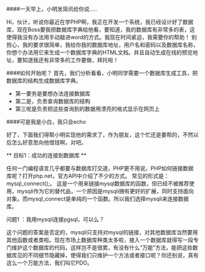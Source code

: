 ####一天早上，小明发简讯给你说.....

Hi，伙计，听说你最近在学PHP啊，我正在开发一个系统，我已经设计好了数据库，现在Boss要我把数据库字典给他看，要知道，我的数据库有非常多的表，这使得我没有办法用手动敲进word的方式。我现在时间紧迫，我需要你的帮助！
别担心，我的要求很简单，我给你我的数据库地址，用户名和密码以及数据库名称，你想个办法用它来生成一个数据库字典的HTML文档。并且自动生成在线的预览地址，要知道我还有非常多的工作要做，拜托啦！


####如何开始呢？
首先，我们分析看看，小明同学需要一个数据库生成工具，把数据库的结构生成数据库字典。
- 第一要务是要想办法连接数据库
- 第二是，负责查询数据库的结构
- 第三呢是负责把这些查询到的数据用漂亮的格式显示在网页上

####可是我是小白，我只会echo

好了，下面我们得帮小明实现他的需求了，作为朋友，这个忙还是要帮的，不然以后怎么好意思向他借钱啊，对吧。

**
目标1：成功的连接到数据库
**

任何一门编程语言几乎都要与数据库打交道，PHP更不用说，PHP如何链接数据库呢？打开php.net，官方API中介绍了不少的方式。
常见的形式是：mysql_connect();。
这是一个用来链接mysql数据库的函数，但已经不被推荐使用，mysqli作为它的替代品，一个原因是mysqli拥有更好的扩展，同时支持面向对象。而mysql_connect是单纯的一个函数。所以我们选择mysqli来连接数据库。

问题1 ：我用mysqli连接pgsql，可以么？

这个问题的答案是否定的，mysqli只支持对mysql的链接，对其他数据库当然要用其他函数或者类啦。现在市场上数据库种类太多啦，接入一个数据库就得写一段专门维护这个数据库的代码，这样岂不是很累，有没有什么“万能”方法，能把这些数据库见的不同细节隐藏掉，使得我们只维护一个方法或者接口呢？你还别说，真有这么一个万能方法，我们叫它PDO。






